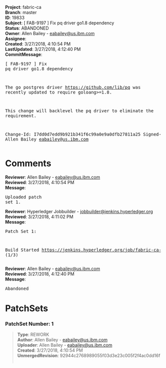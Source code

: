 <strong>Project</strong>: fabric-ca<br><strong>Branch</strong>: master<br><strong>ID</strong>: 19833<br><strong>Subject</strong>: [ FAB-9197 ] Fix pq driver go1.8 dependency<br><strong>Status</strong>: ABANDONED<br><strong>Owner</strong>: Allen Bailey - eabailey@us.ibm.com<br><strong>Assignee</strong>:<br><strong>Created</strong>: 3/27/2018, 4:10:54 PM<br><strong>LastUpdated</strong>: 3/27/2018, 4:12:40 PM<br><strong>CommitMessage</strong>:<br><pre>[ FAB-9197 ] Fix pq driver go1.8 dependency

The go postgres driver
https://github.com/lib/pq
was recently updated to require goloang>=1.8.

This change will backlevel the pq driver
to eliminate the requirement.

Change-Id: I7dd0d7edd9b921b341f6c99a0e9a0dfb27811a25
Signed-off-by: Allen Bailey <eabailey@us.ibm.com>
</pre><h1>Comments</h1><strong>Reviewer</strong>: Allen Bailey - eabailey@us.ibm.com<br><strong>Reviewed</strong>: 3/27/2018, 4:10:54 PM<br><strong>Message</strong>: <pre>Uploaded patch set 1.</pre><strong>Reviewer</strong>: Hyperledger Jobbuilder - jobbuilder@jenkins.hyperledger.org<br><strong>Reviewed</strong>: 3/27/2018, 4:11:02 PM<br><strong>Message</strong>: <pre>Patch Set 1:

Build Started https://jenkins.hyperledger.org/job/fabric-ca-verify-s390x/2810/ (1/3)</pre><strong>Reviewer</strong>: Allen Bailey - eabailey@us.ibm.com<br><strong>Reviewed</strong>: 3/27/2018, 4:12:40 PM<br><strong>Message</strong>: <pre>Abandoned</pre><h1>PatchSets</h1><h3>PatchSet Number: 1</h3><blockquote><strong>Type</strong>: REWORK<br><strong>Author</strong>: Allen Bailey - eabailey@us.ibm.com<br><strong>Uploader</strong>: Allen Bailey - eabailey@us.ibm.com<br><strong>Created</strong>: 3/27/2018, 4:10:54 PM<br><strong>UnmergedRevision</strong>: 92944c2768989055f03d3e23c005f2f4ac0dd16f<br><br></blockquote>